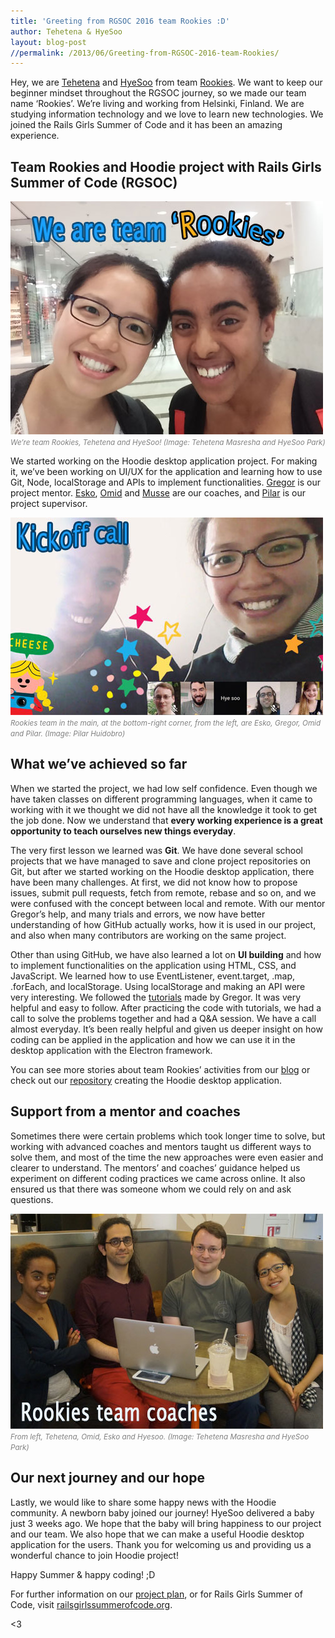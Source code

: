 ```yaml
---
title: 'Greeting from RGSOC 2016 team Rookies :D'
author: Tehetena & HyeSoo
layout: blog-post
//permalink: /2013/06/Greeting-from-RGSOC-2016-team-Rookies/
---
```


Hey, we are [Tehetena](https://github.com/titay2) and [HyeSoo](https://github.com/flyjwayur) from team [Rookies](https://twitter.com/hoodierookies). We want to keep our beginner mindset throughout the RGSOC journey, so we made our team name ‘Rookies’. We’re living and working from Helsinki, Finland. We are studying information technology and we love to learn new technologies. We joined the Rails Girls Summer of Code and it has been an amazing experience. 

## Team Rookies and Hoodie project with Rails Girls Summer of Code (RGSOC)
![Team Rookies, Tehetena and Hyesoo](/blog/images/201608/team-Rookies.jpg)
<font color="grey"><small><i>We’re team Rookies, Tehetena and HyeSoo! (Image: Tehetena Masresha and HyeSoo Park)</i></small></font>
  
We started working on the Hoodie desktop application project. For making it, we’ve been working on UI/UX for the application and learning how to use Git, Node, localStorage and APIs to implement functionalities. 
[Gregor](https://twitter.com/gr2m) is our project mentor. [Esko](https://twitter.com/orfjackal), [Omid](https://twitter.com/omidfi) and [Musse](https://github.com/mussebekabil) are our coaches, and [Pilar](https://twitter.com/Althaire) is our project supervisor. 

![Kick-off meeting with mentor, coaches](/blog/images/201608/team-Rookies-kickoffcall.jpg)
<font color="grey"><small><i>Rookies team in the main, at the bottom-right corner, from the left, are Esko, Gregor, Omid and Pilar. (Image: Pilar Huidobro)</i></small></font>

## What we’ve achieved so far
When we started the project, we had low self confidence. Even though we have taken classes on different programming languages, when it came to working with it we thought we did not have all the knowledge it took to get the job done. Now we understand that __every working experience is a great opportunity to teach ourselves new things everyday__.

The very first lesson we learned was __Git__. We have done several school projects that we have managed to save and clone project repositories on Git, but after we started working on the Hoodie desktop application, there have been many challenges. At first, we did not know how to propose issues, submit pull requests, fetch from remote, rebase and so on, and we were confused with the concept between local and remote. With our mentor Gregor’s help, and many trials and errors, we now have better understanding of how GitHub actually works, how it is used in our project, and also when many contributors are working on the same project.

Other than using GitHub, we have also learned a lot on __UI building__ and how to implement functionalities on the application using HTML, CSS, and JavaScript. We learned how to use EventListener, event.target, .map, .forEach, and localStorage. Using localStorage and making an API were very interesting. We followed the [tutorials](https://github.com/gr2m/localstorage-tutorial/) made by Gregor. It was very helpful and easy to follow. After practicing the code with tutorials, we had a call to solve the problems together and had a Q&A session. We have a call almost everyday. It’s been really helpful and given us deeper insight on how coding can be applied in the application and how we can use it in the desktop application with the Electron framework.

You can see more stories about team Rookies’ activities from our [blog](https://rookies-2016rgsoc.rhcloud.com/) or check out our [repository](https://github.com/Rookies-RGSOC2016/hoodie-electron-app) creating the Hoodie desktop application.

## Support from a mentor and coaches
Sometimes there were certain problems which took longer time to solve, but working with advanced coaches and mentors taught us different ways to solve them, and most of the time the new approaches were even easier and clearer to understand. The mentors’ and coaches’ guidance helped us experiment on different coding practices we came across online. It also ensured us that there was someone whom we could rely on and ask questions.

![First meeting with Coaches in Helsinki, Finland](/blog/images/201608/team-Rookies-coaches.jpg)
<font color="grey"><small><i>From left, Tehetena, Omid, Esko and Hyesoo. (Image: Tehetena Masresha and HyeSoo Park)</i></small></font>

## Our next journey and our hope
Lastly, we would like to share some happy news with the Hoodie community. A newborn baby joined our journey! HyeSoo delivered a baby just 3 weeks ago. We hope that the baby will bring happiness to our project and our team. We also hope that we can make a useful Hoodie desktop application for the users. Thank you for welcoming us and providing us a wonderful chance to join Hoodie project!

Happy Summer & happy coding! ;D

For further information on our [project plan](https://github.com/Rookies-RGSOC2016/Project_Plan), or for Rails Girls Summer of Code, visit [railsgirlssummerofcode.org](http://railsgirlssummerofcode.org/).

<3

